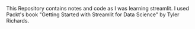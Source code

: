 This Repository contains notes and code as I was learning streamlit. I used Packt's book "Getting Started with Streamlit for Data Science" by Tyler Richards.